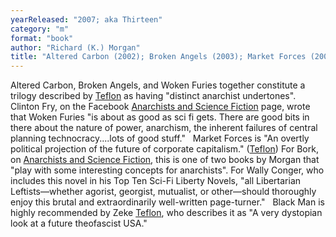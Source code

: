 ```yaml
---
yearReleased: "2007; aka Thirteen"
category: "m"
format: "book"
author: "Richard (K.) Morgan"
title: "Altered Carbon (2002); Broken Angels (2003); Market Forces (2004); Woken Furies (2005); Black Man"
---
```

Altered Carbon, Broken Angels, and Woken Furies  together constitute a trilogy described by <a href="http://seesharppress.wordpress.com/2013/10/24/anarchist-science-fiction-favorite-novels/"> Teflon</a> as having "distinct anarchist undertones". Clinton Fry, on  the Facebook <a href="Anarchists%20and%20Science%20Fiction"> Anarchists and Science Fiction</a> page, wrote that Woken Furies "is  about as good as sci fi gets. There are good bits in there about the nature of  power, anarchism, the inherent failures of central planning technocracy....lots  of good stuff."
 
Market Forces is "An overtly  political projection of the future of corporate capitalism." (<a href="http://seesharppress.wordpress.com/2013/10/24/anarchist-science-fiction-favorite-novels/">Teflon</a>)  For Bork, on <a href="Anarchists%20and%20Science%20Fiction"> Anarchists and Science Fiction</a>, this is one of two books by Morgan that "play with  some interesting concepts for anarchists". For Wally Conger, who includes this  novel in his  Top Ten Sci-Fi Liberty Novels, "all Libertarian Leftists—whether  agorist, georgist, mutualist, or other—should thoroughly enjoy this brutal and  extraordinarily well-written page-turner."
 
Black Man is highly recommended by Zeke <a href="https://seesharppress.wordpress.com/2013/10/24/anarchist-science-fiction-favorite-novels/"> Teflon</a>, who describes it as "A very dystopian look at a future theofascist  USA."
    
 